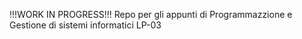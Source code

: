 !!!WORK IN PROGRESS!!!
Repo per gli appunti di Programmazzione e Gestione di sistemi informatici LP-03
